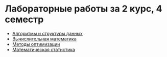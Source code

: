 # Лабораторные работы за 2 курс, 4 семестр

- [Алгоритмы и структуры данных](https://github.com/dariayo/4_semester_ITMO/tree/main/Algoritms)
- [Вычислительная математика](https://github.com/dariayo/4_semester_ITMO/tree/main/Computational_mathematics)
- [Методы оптимизации](https://github.com/dariayo/4_semester_ITMO/tree/main/Optimization_methods)
- [Математическая статистика](https://github.com/dariayo/4_semester_ITMO/tree/main/MathStat)

